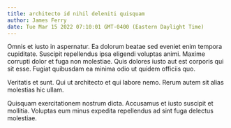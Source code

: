 ```yaml
---
title: architecto id nihil deleniti quisquam
author: James Ferry
date: Tue Mar 15 2022 07:10:01 GMT-0400 (Eastern Daylight Time)
---
```

Omnis et iusto in aspernatur. Ea dolorum beatae sed eveniet enim tempora cupiditate. Suscipit repellendus ipsa eligendi voluptas animi. Maxime corrupti dolor et fuga non molestiae. Quis dolores iusto aut est corporis qui sit esse. Fugiat quibusdam ea minima odio ut quidem officiis quo.

 Veritatis et sunt. Qui ut architecto et qui labore nemo. Rerum autem sit alias molestias hic ullam.

 Quisquam exercitationem nostrum dicta. Accusamus et iusto suscipit et mollitia. Voluptas eum minus expedita repellendus ad sint fuga delectus molestiae.